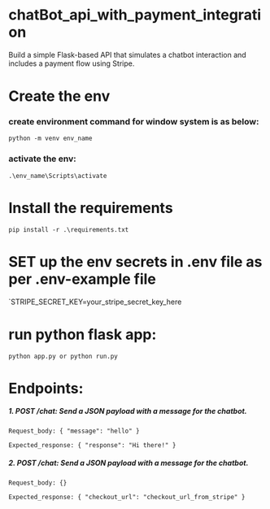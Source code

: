 # chatBot_api_with_payment_integration

Build a simple Flask-based API that simulates a chatbot interaction and includes a payment flow using Stripe.

# Create the env

### create environment command for window system is as below:

`python -m venv env_name`

### activate the env:

`.\env_name\Scripts\activate`

# Install the requirements

`pip install -r .\requirements.txt`

# SET up the env secrets in .env file as per .env-example file

`STRIPE_SECRET_KEY=your_stripe_secret_key_here

# run python flask app:

`python app.py or python run.py `

# Endpoints:

##### 1. POST /chat: Send a JSON payload with a message for the chatbot.

`Request_body: { "message": "hello" }`

`Expected_response: { "response": "Hi there!" }`



##### 2. POST /chat: Send a JSON payload with a message for the chatbot.

`Request_body: {}`

`Expected_response: { "checkout_url": "checkout_url_from_stripe" }`
